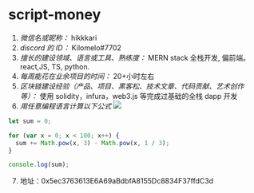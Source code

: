 # script-money

1. _微信名或昵称：_ hikkkari
2. _discord 的 ID：_ Kilomelo#7702
3. _擅长的建设领域、语言或工具、熟练度：_ MERN stack 全栈开发, 偏前端。react,JS, TS, python.
4. _每周能花在业余项目的时间：_ 20+小时左右
5. _区块链建设经验（产品、项目、黑客松、技术文章、代码贡献、艺术创作等）：_ 使用 solidity，infura，web3.js 等完成过基础的全栈 dapp 开发
6. _用任意编程语言计算以下公式_
   ![](<https://latex.codecogs.com/svg.image?\sum_{n=1}^{100}\left&space;(n^{3}-\sqrt[3]{n}&space;\right&space;)>)

```javascript
let sum = 0;

for (var x = 0; x < 100; x++) {
  sum += Math.pow(x, 3) - Math.pow(x, 1 / 3);
}

console.log(sum);
```

7. 地址：0x5ec3763613E6A69aBdbfA8155Dc8834F37ffdC3d
